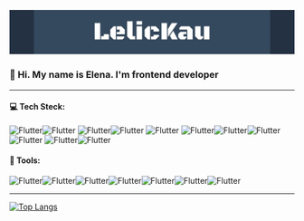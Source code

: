 ![banner](https://github.com/lelickau/lelickau/blob/main/assets/banner38.svg)

### 👋 Hi. My name is Elena. I'm frontend developer
---
#### :computer: Tech Steck:

![Flutter](https://img.shields.io/badge/React-5FD6F5/?style=for-the-badge&logo=react&logoColor=white&color=5FD6F5)![Flutter](https://img.shields.io/badge/Redux-7547BD/?style=for-the-badge&logo=redux&logoColor=white&color=7547BD)
![Flutter](https://img.shields.io/badge/JavaScript-F4E018/?style=for-the-badge&logo=javascript&logoColor=white&color=F4E018)![Flutter](https://img.shields.io/badge/TypeScript-067ACB/?style=for-the-badge&logo=TypeScript&logoColor=white&color=067ACB)
![Flutter](https://img.shields.io/badge/Vue-93C542/?style=for-the-badge&logo=vue&logoColor=white&color=93C542)
![Flutter](https://img.shields.io/badge/HTML-E54C24/?style=for-the-badge&logo=html5&logoColor=white&color=E54C24)![Flutter](https://img.shields.io/badge/CSS-1271B3/?style=for-the-badge&logo=CSS3&logoColor=white&color=1271B3)![Flutter](https://img.shields.io/badge/Scss-CF649B/?style=for-the-badge&logo=scss&logoColor=white&color=CF649B)![Flutter](https://img.shields.io/badge/Bootstrap-730FF7/?style=for-the-badge&logo=Bootstrap&logoColor=white&color=730FF7)
![Flutter](https://img.shields.io/badge/Node.js-97C64C/?style=for-the-badge&logo=Node.js&logoColor=white&color=97C64C)![Flutter](https://img.shields.io/badge/MongoDB-28AA46/?style=for-the-badge&logo=MongoDB&logoColor=white&color=28AA46)

#### :hammer: Tools:
![Flutter](https://img.shields.io/badge/GIT-EB4F34/?style=for-the-badge&logo=GIT&logoColor=white&color=EB4F34)![Flutter](https://img.shields.io/badge/Figma-340D74/?style=for-the-badge&logo=Figma&logoColor=white&color=340D74)![Flutter](https://img.shields.io/badge/Photoshop-CF649B/?style=for-the-badge&logo=Photoshop&logoColor=white&color=CF649B)![Flutter](https://img.shields.io/badge/VS_code-0C7ACB/?style=for-the-badge&logo=VScode&logoColor=white&color=0C7ACB)![Flutter](https://img.shields.io/badge/Heroku-571FB0/?style=for-the-badge&logo=Heroku&logoColor=white&color=571FB0)![Flutter](https://img.shields.io/badge/Sketch-FFC90B/?style=for-the-badge&logo=Sketch&logoColor=white&color=FFC90B)![Flutter](https://img.shields.io/badge/Avocode-70AF04/?style=for-the-badge&logo=Avocode&logoColor=white&color=70AF04)

---
[![Top Langs](https://github-readme-stats.vercel.app/api/top-langs/?username=lelickau&layout=compact)](https://github.com/anuraghazra/github-readme-stats)


